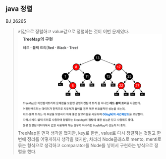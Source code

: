 ## java 정렬

BJ_26265
> 키값으로 정렬하고 value값으로 정렬하는 것이
이번 문제였다.
![img.png](../img/img.png)
>TreeMap을 먼저 생각을 했지만, key로 한번, value로 다시 정렬하는 것말고
한번에 정리를 어떻게하지 생각을 했지만, 차라리 Node클래스로 mento, menti로 묶는 형식으로 생각하고
comparator를 Node를 넣어서 구현하는 방식으로 정렬을 했다.
